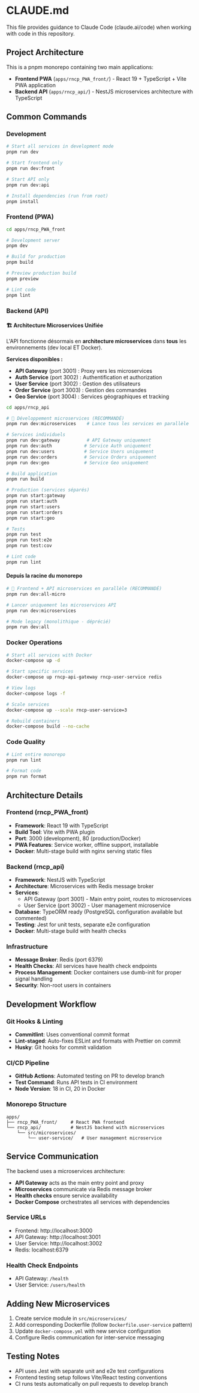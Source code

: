# CLAUDE.md

This file provides guidance to Claude Code (claude.ai/code) when working with code in this repository.

## Project Architecture

This is a pnpm monorepo containing two main applications:

- **Frontend PWA** (`apps/rncp_PWA_front/`) - React 19 + TypeScript + Vite PWA application
- **Backend API** (`apps/rncp_api/`) - NestJS microservices architecture with TypeScript

## Common Commands

### Development

```bash
# Start all services in development mode
pnpm run dev

# Start frontend only
pnpm run dev:front

# Start API only
pnpm run dev:api

# Install dependencies (run from root)
pnpm install
```

### Frontend (PWA)

```bash
cd apps/rncp_PWA_front

# Development server
pnpm dev

# Build for production
pnpm build

# Preview production build
pnpm preview

# Lint code
pnpm lint
```

### Backend (API)

#### 🏗️ Architecture Microservices Unifiée

L'API fonctionne désormais en **architecture microservices** dans **tous** les environnements (dev local ET Docker).

**Services disponibles :**
- **API Gateway** (port 3001) : Proxy vers les microservices
- **Auth Service** (port 3002) : Authentification et authorization
- **User Service** (port 3002) : Gestion des utilisateurs  
- **Order Service** (port 3003) : Gestion des commandes
- **Geo Service** (port 3004) : Services géographiques et tracking

```bash
cd apps/rncp_api

# 🚀 Développement microservices (RECOMMANDÉ)
pnpm run dev:microservices    # Lance tous les services en parallèle

# Services individuels
pnpm run dev:gateway          # API Gateway uniquement
pnpm run dev:auth            # Service Auth uniquement
pnpm run dev:users           # Service Users uniquement  
pnpm run dev:orders          # Service Orders uniquement
pnpm run dev:geo             # Service Geo uniquement

# Build application
pnpm run build

# Production (services séparés)
pnpm run start:gateway
pnpm run start:auth
pnpm run start:users
pnpm run start:orders
pnpm run start:geo

# Tests
pnpm run test
pnpm run test:e2e
pnpm run test:cov

# Lint code
pnpm run lint
```

#### Depuis la racine du monorepo

```bash
# 🎯 Frontend + API microservices en parallèle (RECOMMANDÉ)
pnpm run dev:all-micro

# Lancer uniquement les microservices API
pnpm run dev:microservices

# Mode legacy (monolithique - déprécié)
pnpm run dev:all
```

### Docker Operations

```bash
# Start all services with Docker
docker-compose up -d

# Start specific services
docker-compose up rncp-api-gateway rncp-user-service redis

# View logs
docker-compose logs -f

# Scale services
docker-compose up --scale rncp-user-service=3

# Rebuild containers
docker-compose build --no-cache
```

### Code Quality

```bash
# Lint entire monorepo
pnpm run lint

# Format code
pnpm run format
```

## Architecture Details

### Frontend (rncp_PWA_front)

- **Framework**: React 19 with TypeScript
- **Build Tool**: Vite with PWA plugin
- **Port**: 3000 (development), 80 (production/Docker)
- **PWA Features**: Service worker, offline support, installable
- **Docker**: Multi-stage build with nginx serving static files

### Backend (rncp_api)

- **Framework**: NestJS with TypeScript
- **Architecture**: Microservices with Redis message broker
- **Services**:
    - API Gateway (port 3001) - Main entry point, routes to microservices
    - User Service (port 3002) - User management microservice
- **Database**: TypeORM ready (PostgreSQL configuration available but commented)
- **Testing**: Jest for unit tests, separate e2e configuration
- **Docker**: Multi-stage build with health checks

### Infrastructure

- **Message Broker**: Redis (port 6379)
- **Health Checks**: All services have health check endpoints
- **Process Management**: Docker containers use dumb-init for proper signal handling
- **Security**: Non-root users in containers

## Development Workflow

### Git Hooks & Linting

- **Commitlint**: Uses conventional commit format
- **Lint-staged**: Auto-fixes ESLint and formats with Prettier on commit
- **Husky**: Git hooks for commit validation

### CI/CD Pipeline

- **GitHub Actions**: Automated testing on PR to develop branch
- **Test Command**: Runs API tests in CI environment
- **Node Version**: 18 in CI, 20 in Docker

### Monorepo Structure

```
apps/
├── rncp_PWA_front/     # React PWA frontend
└── rncp_api/           # NestJS backend with microservices
    └── src/microservices/
        └── user-service/   # User management microservice
```

## Service Communication

The backend uses a microservices architecture:

- **API Gateway** acts as the main entry point and proxy
- **Microservices** communicate via Redis message broker
- **Health checks** ensure service availability
- **Docker Compose** orchestrates all services with dependencies

### Service URLs

- Frontend: http://localhost:3000
- API Gateway: http://localhost:3001
- User Service: http://localhost:3002
- Redis: localhost:6379

### Health Check Endpoints

- API Gateway: `/health`
- User Service: `/users/health`

## Adding New Microservices

1. Create service module in `src/microservices/`
2. Add corresponding Dockerfile (follow `Dockerfile.user-service` pattern)
3. Update `docker-compose.yml` with new service configuration
4. Configure Redis communication for inter-service messaging

## Testing Notes

- API uses Jest with separate unit and e2e test configurations
- Frontend testing setup follows Vite/React testing conventions
- CI runs tests automatically on pull requests to develop branch
